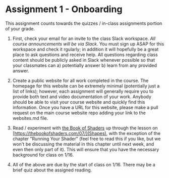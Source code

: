 # Assignment 1 - Onboarding

This assignment counts towards the quizzes / in-class assignments portion of your grade.

1. First, check your email for an invite to the class Slack workspace. *All course announcements will be via Slack*. You must sign up ASAP for this workspace and check it rgularly; in addition it will hopefully be a great place to ask questions and receive help. All questions regarding class content should be publicly asked in Slack whenever possible so that your classmates can a) potentially answer b) learn from any provided answer.

2. Create a public website for all work completed in the course. The homepage for this website can be extremely minimal (potentially just a list of links); however, each assignment will generally require you to provide both text and video documentation of your work. Anybody should be able to visit your course website and quickly find this information. Once you have a URL for this website, please make a pull request on the main course website repo adding your link to the websites.md file.

3. Read / experiment with [the Book of Shaders](http://thebookofshaders.com) up through the lesson on [https://thebookofshaders.com/07/](Shapes), with the exception of the chapter "Running Your Shader" (feel free to read this if you like, but we won't be discussing the material in this chapter until next week, and even then only part of it). This will ensure that you have the necessary background for class on 1/16.  

4. All of the above are due by the start of class on 1/16. There may be a brief quiz about the assigned reading. 
